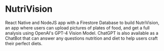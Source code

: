 # NutriVision
React Native and NodeJS app with a Firestore Database to build NutriVision, an app where users can upload pictures of plates of food, and get a full analysis using OpenAI's GPT-4 Vision Model. ChatGPT is also available as a ChatBot that can answer any questions nutrition and diet to help users craft their perfect diets.
